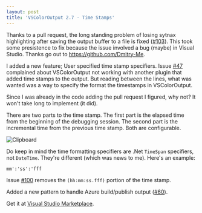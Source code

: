 ```yaml
---
layout: post  
title: 'VSColorOutput 2.7 - Time Stamps'
---
```


Thanks to a pull request, the long standing problem of losing sytnax highlighting after saving the output buffer to a file is fixed ([#103](<https://github.com/mike-ward/VSColorOutput/pull/103>)). This took some presistence to fix because the issue involved a bug (maybe) in Visual Studio. Thanks go out to <https://github.com/Dmitry-Me>.

I added a new feature; User specified time stamp specifiers. Issue [#47](https://github.com/mike-ward/VSColorOutput/issues/47) complained about VSColorOutput not working with another plugin that added time stamps to the output. But reading between the lines, what was wanted was a way to specify the format the timestamps in VSColorOutput. 

Since I was already in the code adding the pull request I figured, why not? It won't take long to implement (it did).

There are two parts to the time stamp. The first part is the elapsed time from the beginning of the debugging session. The second part is the incremental time from the previous time stamp. Both are configurable.

![Clipboard](https://i.imgur.com/IZLIcs3.png)

Do keep in mind the time formatting specifiers are .Net `TimeSpan` specifiers, not `DateTime`. They're different (which was news to me). Here's an example:

`mm':'ss':'fff`

Issue [#100](https://github.com/mike-ward/VSColorOutput/issues/100) removes the  `(hh:mm:ss.fff)` portion of the time stamp.

Added a new pattern to handle Azure build/publish output ([#60](https://github.com/mike-ward/VSColorOutput/issues/60)).

Get it at [Visual Studio Marketplace](https://marketplace.visualstudio.com/items?itemName=MikeWard-AnnArbor.VSColorOutput).